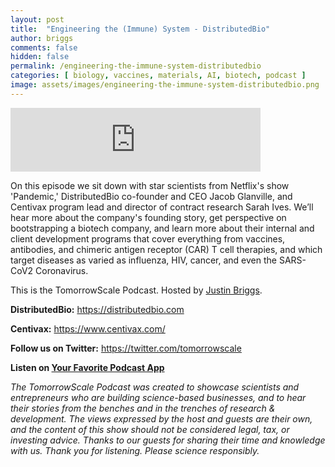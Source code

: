 ```yaml
---
layout: post
title:  "Engineering the (Immune) System - DistributedBio"
author: briggs
comments: false
hidden: false
permalink: /engineering-the-immune-system-distributedbio
categories: [ biology, vaccines, materials, AI, biotech, podcast ]
image: assets/images/engineering-the-immune-system-distributedbio.png
---
```


<iframe src="https://anchor.fm/tomorrowscale/embed/episodes/Engineering-the-Immune-System---DistributedBio-ebie91" height="102px" width="400px" frameborder="0" scrolling="no"></iframe>

On this episode we sit down with star scientists from Netflix's show 'Pandemic,' DistributedBio co-founder and CEO Jacob Glanville, and Centivax program lead and director of contract research Sarah Ives. We’ll hear more about the company's founding story, get perspective on bootstrapping a biotech company, and learn more about their internal and client development programs that cover everything from vaccines, antibodies, and chimeric antigen receptor (CAR) T cell therapies, and which target diseases as varied as influenza, HIV, cancer, and even the SARS-CoV2 Coronavirus. 

This is the TomorrowScale Podcast. Hosted by [Justin Briggs](https://www.linkedin.com/in/briggsly).

**DistributedBio:** https://distributedbio.com

**Centivax:** https://www.centivax.com/

**Follow us on Twitter:** https://twitter.com/tomorrowscale

**Listen on [Your Favorite Podcast App](https://anchor.fm/tomorrowscale/)**

*The TomorrowScale Podcast was created to showcase scientists and entrepreneurs who are building science-based businesses, and to hear their stories from the benches and in the trenches of research & development. The views expressed by the host and guests are their own, and the content of this show should not be considered legal, tax, or investing advice. Thanks to our guests for sharing their time and knowledge with us. Thank you for listening. Please science responsibly.*